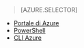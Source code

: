 > [AZURE.SELECTOR]
- [Portale di Azure](virtual-networks-static-private-ip-arm-pportal.md)
- [PowerShell](virtual-networks-static-private-ip-arm-ps.md)
- [CLI Azure](virtual-networks-static-private-ip-arm-cli.md)